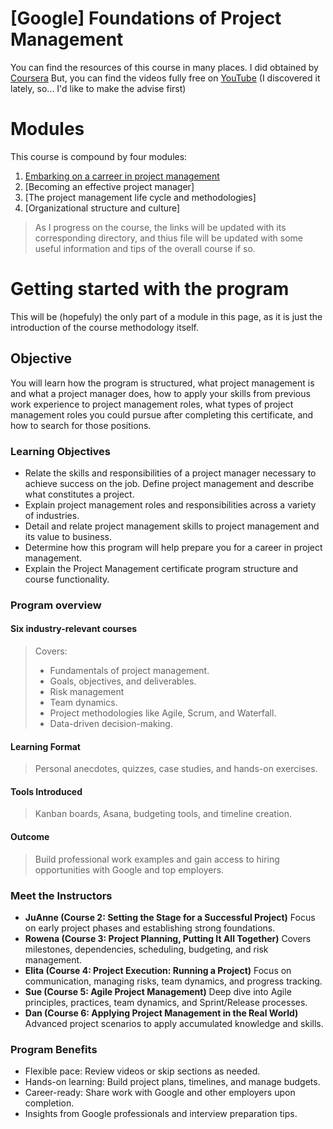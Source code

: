 # [Google] Foundations of Project Management

You can find the resources of this course in many places. I did obtained by [Coursera](https://www.coursera.org/learn/project-management-foundations/) But, you can find the videos fully free on [YouTube](https://www.youtube.com/watch?v=rck3MnC7OXA&list=PLTZYG7bZ1u6puLWxUtqAjZkIB4dB_JFzk) (I discovered it lately, so... I'd like to make the advise first)

# Modules

This course is compound by four modules:
1. [Embarking on a carreer in project management](./module%201/)
2. [Becoming an effective project manager]
3. [The project management life cycle and methodologies]
4. [Organizational structure and culture]

> As I progress on the course, the links will be updated with its corresponding directory, and thius file will be updated with some useful information and tips of the overall course if so.

# Getting started with the program

This will be (hopefuly) the only part of a module in this page, as it is just the introduction of the course methodology itself.

## Objective

You will learn how the program is structured, what project management is and what a project manager does, how to apply your skills from previous work experience to project management roles, what types of project management roles you could pursue after completing this certificate, and how to search for those positions.

### Learning Objectives

- Relate the skills and responsibilities of a project manager necessary to achieve success on the job.
Define project management and describe what constitutes a project.
- Explain project management roles and responsibilities across a variety of industries.
- Detail and relate project management skills to project management and its value to business.
- Determine how this program will help prepare you for a career in project management.
- Explain the Project Management certificate program structure and course functionality.

### Program overview
#### Six industry-relevant courses
> Covers:
> - Fundamentals of project management.
> - Goals, objectives, and deliverables.
> - Risk management 
> - Team dynamics.
> - Project methodologies like Agile, Scrum, and Waterfall.
> - Data-driven decision-making.

#### Learning Format
> Personal anecdotes, quizzes, case studies, and hands-on exercises.
#### Tools Introduced
> Kanban boards, Asana, budgeting tools, and timeline creation.
#### Outcome
> Build professional work examples and gain access to hiring opportunities with Google and top employers.

### Meet the Instructors
- **JuAnne (Course 2: Setting the Stage for a Successful Project)** Focus on early project phases and establishing strong foundations.
- **Rowena (Course 3: Project Planning, Putting It All Together)** Covers milestones, dependencies, scheduling, budgeting, and risk management.
- **Elita (Course 4: Project Execution: Running a Project)** Focus on communication, managing risks, team dynamics, and progress tracking.
- **Sue (Course 5: Agile Project Management)** Deep dive into Agile principles, practices, team dynamics, and Sprint/Release processes.
- **Dan (Course 6: Applying Project Management in the Real World)** Advanced project scenarios to apply accumulated knowledge and skills.

### Program Benefits
- Flexible pace: Review videos or skip sections as needed.
- Hands-on learning: Build project plans, timelines, and manage budgets.
- Career-ready: Share work with Google and other employers upon completion.
- Insights from Google professionals and interview preparation tips.